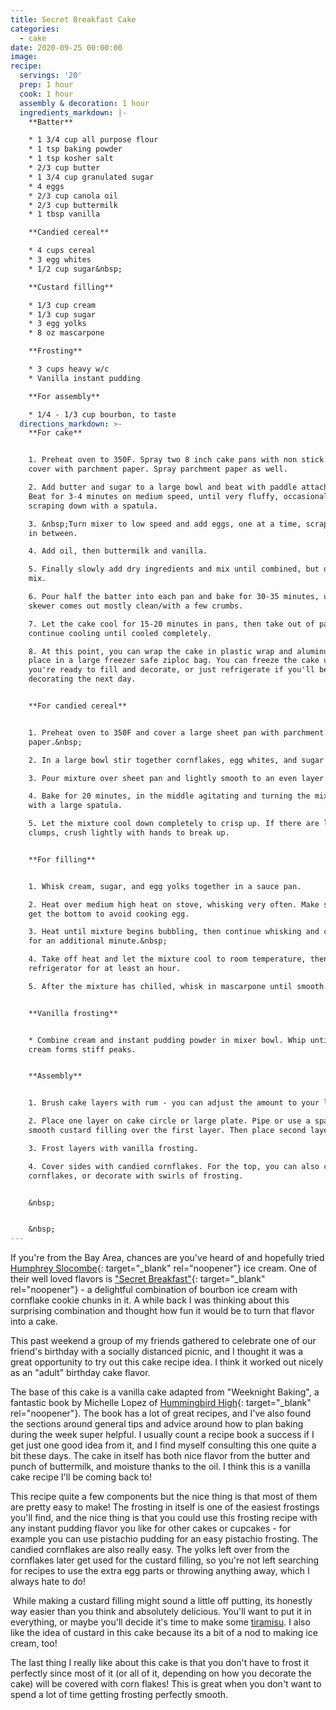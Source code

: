 ```yaml
---
title: Secret Breakfast Cake
categories:
  - cake
date: 2020-09-25 00:00:00
image:
recipe:
  servings: '20'
  prep: 1 hour
  cook: 1 hour
  assembly & decoration: 1 hour
  ingredients_markdown: |-
    **Batter**

    * 1 3/4 cup all purpose flour
    * 1 tsp baking powder
    * 1 tsp kosher salt
    * 2/3 cup butter
    * 1 3/4 cup granulated sugar
    * 4 eggs
    * 2/3 cup canola oil
    * 2/3 cup buttermilk
    * 1 tbsp vanilla

    **Candied cereal**

    * 4 cups cereal
    * 3 egg whites
    * 1/2 cup sugar&nbsp;

    **Custard filling**

    * 1/3 cup cream
    * 1/3 cup sugar
    * 3 egg yolks
    * 8 oz mascarpone

    **Frosting**

    * 3 cups heavy w/c
    * Vanilla instant pudding

    **For assembly**

    * 1/4 - 1/3 cup bourbon, to taste
  directions_markdown: >-
    **For cake**


    1. Preheat oven to 350F. Spray two 8 inch cake pans with non stick spray and
    cover with parchment paper. Spray parchment paper as well.

    2. Add butter and sugar to a large bowl and beat with paddle attachment.
    Beat for 3-4 minutes on medium speed, until very fluffy, occasionally
    scraping down with a spatula.

    3. &nbsp;Turn mixer to low speed and add eggs, one at a time, scraping bowl
    in between.

    4. Add oil, then buttermilk and vanilla.

    5. Finally slowly add dry ingredients and mix until combined, but don't over
    mix.

    6. Pour half the batter into each pan and bake for 30-35 minutes, until a
    skewer comes out mostly clean/with a few crumbs.

    7. Let the cake cool for 15-20 minutes in pans, then take out of pans to
    continue cooling until cooled completely.

    8. At this point, you can wrap the cake in plastic wrap and aluminum foil or
    place in a large freezer safe ziploc bag. You can freeze the cake until
    you're ready to fill and decorate, or just refrigerate if you'll be
    decorating the next day.


    **For candied cereal**


    1. Preheat oven to 350F and cover a large sheet pan with parchment
    paper.&nbsp;

    2. In a large bowl stir together cornflakes, egg whites, and sugar

    3. Pour mixture over sheet pan and lightly smooth to an even layer.

    4. Bake for 20 minutes, in the middle agitating and turning the mix around
    with a large spatula.

    5. Let the mixture cool down completely to crisp up. If there are large
    clumps, crush lightly with hands to break up.


    **For filling**


    1. Whisk cream, sugar, and egg yolks together in a sauce pan.

    2. Heat over medium high heat on stove, whisking very often. Make sure to
    get the bottom to avoid cooking egg.

    3. Heat until mixture begins bubbling, then continue whisking and cooking
    for an additional minute.&nbsp;

    4. Take off heat and let the mixture cool to room temperature, then chill in
    refrigerator for at least an hour.

    5. After the mixture has chilled, whisk in mascarpone until smooth.


    **Vanilla frosting**


    * Combine cream and instant pudding powder in mixer bowl. Whip until the
    cream forms stiff peaks.


    **Assembly**


    1. Brush cake layers with rum - you can adjust the amount to your liking\!

    2. Place one layer on cake circle or large plate. Pipe or use a spatula to
    smooth custard filling over the first layer. Then place second layer on top,

    3. Frost layers with vanilla frosting.

    4. Cover sides with candied cornflakes. For the top, you can also cover with
    cornflakes, or decorate with swirls of frosting.


    &nbsp;


    &nbsp;
---
```


If you're from the Bay Area, chances are you've heard of and hopefully tried [Humphrey Slocombe](https://www.humphryslocombe.com/){: target="_blank" rel="noopener"} ice cream. One of their well loved flavors is ["Secret Breakfast"](https://www.eater.com/2014/1/6/6304553/secret-breakfast-ice-cream-at-humphry-slocombe-in-san-francisco){: target="_blank" rel="noopener"} - a delightful combination of bourbon ice cream with cornflake cookie chunks in it. A while back I was thinking about this surprising combination and thought how fun it would be to turn that flavor into a cake.

This past weekend a group of my friends gathered to celebrate one of our friend's birthday with a socially distanced picnic, and I thought it was a great opportunity to try out this cake recipe idea. I think it worked out nicely as an "adult" birthday cake flavor.

The base of this cake is a vanilla cake adapted from "Weeknight Baking", a fantastic book by Michelle Lopez of [Hummingbird High](https://www.hummingbirdhigh.com/){: target="_blank" rel="noopener"}. The book has a lot of great recipes, and I've also found the sections around general tips and advice around how to plan baking during the week super helpful. I usually count a recipe book a success if I get just one good idea from it, and I find myself consulting this one quite a bit these days. The cake in itself has both nice flavor from the butter and punch of buttermilk, and moisture thanks to the oil. I think this is a vanilla cake recipe I'll be coming back to\!

This recipe quite a few components but the nice thing is that most of them are pretty easy to make\! The frosting in itself is one of the easiest frostings you'll find, and the nice thing is that you could use this frosting recipe with any instant pudding flavor you like for other cakes or cupcakes - for example you can use pistachio pudding for an easy pistachio frosting. The candied cornflakes are also really easy. The yolks left over from the cornflakes later get used for the custard filling, so you're not left searching for recipes to use the extra egg parts or throwing anything away, which I always hate to do\!

&nbsp;While making a custard filling might sound a little off putting, its honestly way easier than you think and absolutely delicious. You'll want to put it in everything, or maybe you'll decide it's time to make some [tiramisu](https://www.badbabybakery.com/tiramisu/). I also like the idea of custard in this cake because its a bit of a nod to making ice cream, too\!

The last thing I really like about this cake is that you don't have to frost it perfectly since most of it (or all of it, depending on how you decorate the cake) will be covered with corn flakes\! This is great when you don't want to spend a lot of time getting frosting perfectly smooth.